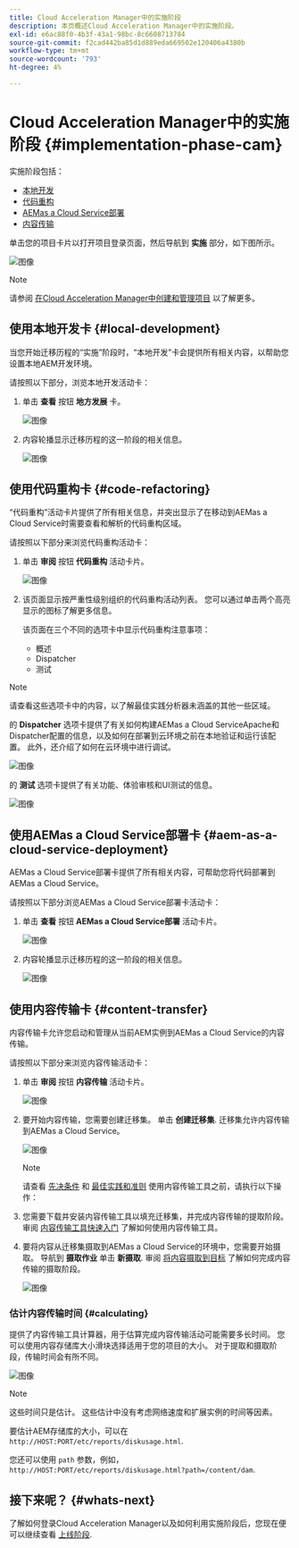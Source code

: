```yaml
---
title: Cloud Acceleration Manager中的实施阶段
description: 本页概述Cloud Acceleration Manager中的实施阶段。
exl-id: e6ac88f0-4b3f-43a1-98bc-8c6608713784
source-git-commit: f2cad442ba85d1d889eda669502e120406a4380b
workflow-type: tm+mt
source-wordcount: '793'
ht-degree: 4%

---
```


# Cloud Acceleration Manager中的实施阶段 {#implementation-phase-cam}

实施阶段包括：

* [本地开发](#local-development)
* [代码重构](#code-refactoring)
* [AEMas a Cloud Service部署](#aem-as-a-cloud-service-deployment)
* [内容传输](#content-transfer)


单击您的项目卡片以打开项目登录页面，然后导航到 **实施** 部分，如下图所示。

![图像](/help/journey-migration/cloud-acceleration-manager/assets/implementation-1.png)

>[!NOTE]
>请参阅 [在Cloud Acceleration Manager中创建和管理项目](https://experienceleague.adobe.com/docs/experience-manager-cloud-service/moving/cloud-acceleration-manager/using-cam/getting-started-cam.html?lang=en#create-project) 以了解更多。


## 使用本地开发卡 {#local-development}

当您开始迁移历程的“实施”阶段时，“本地开发”卡会提供所有相关内容，以帮助您设置本地AEM开发环境。

请按照以下部分，浏览本地开发活动卡：

1. 单击 **查看** 按钮 **地方发展** 卡。

   ![图像](/help/journey-migration/cloud-acceleration-manager/assets/implementation-2.png)

1. 内容轮播显示迁移历程的这一阶段的相关信息。

   ![图像](/help/journey-migration/cloud-acceleration-manager/assets/implementation-3.png)


## 使用代码重构卡 {#code-refactoring}

“代码重构”活动卡片提供了所有相关信息，并突出显示了在移动到AEMas a Cloud Service时需要查看和解析的代码重构区域。

请按照以下部分来浏览代码重构活动卡：

1. 单击 **审阅** 按钮 **代码重构** 活动卡片。

   ![图像](/help/journey-migration/cloud-acceleration-manager/assets/implementation-4.png)

1. 该页面显示按严重性级别组织的代码重构活动列表。 您可以通过单击两个高亮显示的图标了解更多信息。

   该页面在三个不同的选项卡中显示代码重构注意事项：

   * 概述
   * Dispatcher
   * 测试

>[!NOTE]
>请查看这些选项卡中的内容，以了解最佳实践分析器未涵盖的其他一些区域。

的 **Dispatcher** 选项卡提供了有关如何构建AEMas a Cloud ServiceApache和Dispatcher配置的信息，以及如何在部署到云环境之前在本地验证和运行该配置。 此外，还介绍了如何在云环境中进行调试。

![图像](/help/journey-migration/cloud-acceleration-manager/assets/coderefactoring-2.png)

的 **测试** 选项卡提供了有关功能、体验审核和UI测试的信息。

![图像](/help/journey-migration/cloud-acceleration-manager/assets/coderefactoring-3.png)


## 使用AEMas a Cloud Service部署卡 {#aem-as-a-cloud-service-deployment}

AEMas a Cloud Service部署卡提供了所有相关内容，可帮助您将代码部署到AEMas a Cloud Service。

请按照以下部分浏览AEMas a Cloud Service部署卡活动卡：

1. 单击 **查看** 按钮 **AEMas a Cloud Service部署** 活动卡片。

   ![图像](/help/journey-migration/cloud-acceleration-manager/assets/implementation-6.png)

1. 内容轮播显示迁移历程的这一阶段的相关信息。

   ![图像](/help/journey-migration/cloud-acceleration-manager/assets/aem-deployment-card.png)


## 使用内容传输卡 {#content-transfer}

内容传输卡允许您启动和管理从当前AEM实例到AEMas a Cloud Service的内容传输。

请按照以下部分来浏览内容传输活动卡：

1. 单击 **审阅** 按钮 **内容传输** 活动卡片。

   ![图像](/help/journey-migration/cloud-acceleration-manager/assets/contenttransfer-1.png)

1. 要开始内容传输，您需要创建迁移集。 单击 **创建迁移集**. 迁移集允许内容传输到AEMas a Cloud Service。

   ![图像](/help/journey-migration/cloud-acceleration-manager/assets/contenttransfer-2.png)

   >[!NOTE]
   >请查看 [先决条件](https://experienceleague.adobe.com/docs/experience-manager-cloud-service/moving/cloud-migration/content-transfer-tool/prerequisites-content-transfer-tool.html?lang=en) 和 [最佳实践和准则](https://experienceleague.adobe.com/docs/experience-manager-cloud-service/moving/cloud-migration/content-transfer-tool/overview-content-transfer-tool.html?lang=en) 使用内容传输工具之前，请执行以下操作：

1. 您需要下载并安装内容传输工具以填充迁移集，并完成内容传输的提取阶段。 审阅 [内容传输工具快速入门](https://experienceleague.adobe.com/docs/experience-manager-cloud-service/content/migration-journey/cloud-migration/content-transfer-tool/getting-started-content-transfer-tool.html?lang=zh-Hans) 了解如何使用内容传输工具。

1. 要将内容从迁移集摄取到AEMas a Cloud Service的环境中，您需要开始摄取。 导航到 **摄取作业** 单击 **新摄取**. 审阅 [将内容摄取到目标](https://experienceleague.adobe.com/docs/experience-manager-cloud-service/content/migration-journey/cloud-migration/content-transfer-tool/ingesting-content.html?lang=en) 了解如何完成内容传输的摄取阶段。

   ![图像](/help/journey-migration/cloud-acceleration-manager/assets/contenttransfer-3.png)

### 估计内容传输时间 {#calculating}

提供了内容传输工具计算器，用于估算完成内容传输活动可能需要多长时间。 您可以使用内容存储库大小滑块选择适用于您的项目的大小。 对于提取和摄取阶段，传输时间会有所不同。

![图像](/help/journey-migration/cloud-acceleration-manager/assets/contenttransfer-4.png)

>[!NOTE]
>这些时间只是估计。 这些估计中没有考虑网络速度和扩展实例的时间等因素。

要估计AEM存储库的大小，可以在 `http://HOST:PORT/etc/reports/diskusage.html`.

您还可以使用 `path` 参数，例如， `http://HOST:PORT/etc/reports/diskusage.html?path=/content/dam`.

## 接下来呢？ {#whats-next}

了解如何登录Cloud Acceleration Manager以及如何利用实施阶段后，您现在便可以继续查看 [上线阶段](https://experienceleague.adobe.com/docs/experience-manager-cloud-service/moving/cloud-acceleration-manager/using-cam/cam-golive-phase.html?lang=en).
